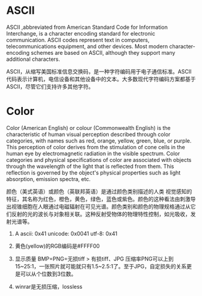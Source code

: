 # ASCII

ASCII ,abbreviated from American Standard Code for Information Interchange, is a character encoding standard for electronic communication. ASCII codes represent text in computers, telecommunications equipment, and other devices. Most modern character-encoding schemes are based on ASCII, although they support many additional characters.

ASCII，从缩写美国标准信息交换码，是一种字符编码用于电子通信标准。ASCII代码表示计算机，电信设备和其他设备中的文本。大多数现代字符编码方案都基于ASCII，尽管它们支持许多其他字符。

# Color

Color (American English) or colour (Commonwealth English) is the characteristic of human visual perception described through color categories, with names such as red, orange, yellow, green, blue, or purple. This perception of color derives from the stimulation of cone cells in the human eye by electromagnetic radiation in the visible spectrum. Color categories and physical specifications of color are associated with objects through the wavelength of the light that is reflected from them. This reflection is governed by the object's physical properties such as light absorption, emission spectra, etc.

颜色（美式英语）或颜色（英联邦英语）是通过颜色类别描述的人类 视觉感知的特征，其名称为红色，橙色，黄色，绿色，蓝色或紫色。颜色的这种看法由刺激导出视锥细胞在人眼通过电磁辐射在可见光谱。颜色类别和颜色的物理规格通过从它们反射的光的波长与对象相关联。这种反射受物体的物理特性控制，如光吸收，发射光谱等。




1. A ascii: 0x41 unicode: 0x0041 utf-8: 0x41

2. 黄色(yellow)的RGB编码是#FFFF00

3. 显示质量 BMP=PNG=无损tiff > 有损tiff、JPG
压缩率PNG可以上到15~25:1，一张照片就可能就只有1.5~2.5:1了。至于JPG，自定损失的关系更是可以从个位数到3位数。

4. winrar是无损压缩，lossless